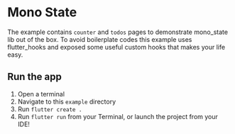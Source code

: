 # Mono State

The example contains `counter` and `todos` pages to demonstrate mono_state lib
out of the box. To avoid boilerplate codes this example uses flutter_hooks and
exposed some useful custom hooks that makes your life easy.

## Run the app

1. Open a terminal
2. Navigate to this `example` directory
3. Run `flutter create .`
4. Run `flutter run` from your Terminal, or launch the project from your IDE!
